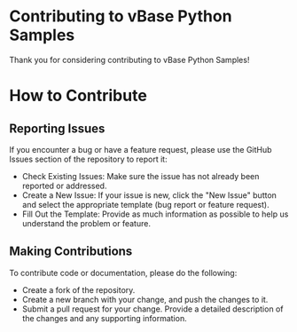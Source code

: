 # Contributing to vBase Python Samples

Thank you for considering contributing to vBase Python Samples!

# How to Contribute

## Reporting Issues

If you encounter a bug or have a feature request, please use the GitHub Issues section of the repository to report it:

- Check Existing Issues: Make sure the issue has not already been reported or addressed.
- Create a New Issue: If your issue is new, click the "New Issue" button and select the appropriate template (bug report or feature request).
- Fill Out the Template: Provide as much information as possible to help us understand the problem or feature.

## Making Contributions

To contribute code or documentation, please do the following:

- Create a fork of the repository.
- Create a new branch with your change, and push the changes to it.
- Submit a pull request for your change. Provide a detailed description of the changes and any supporting information.
